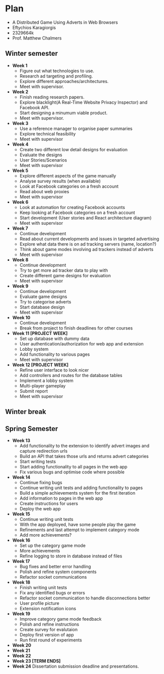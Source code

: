 # Plan

* A Distributed Game Using Adverts in Web Browsers
* Eftychios Karagiorgis
* 2329664k
* Prof. Matthew Chalmers

## Winter semester

* **Week 1**
  * Figure out what technologies to use.
  * Research ad targeting and profiling.
  * Explore different approaches/architectures.
  * Meet with supervisor.
* **Week 2**
  * Finish reading research papers.
  * Explore blacklight(A Real-Time Website Privacy Inspector) and Facebook API.
  * Start designing a minumum viable product.
  * Meet with supervisor.
* **Week 3**
  * Use a reference manager to organise paper summaries
  * Explore technical feasibility
  * Meet with supervisor
* **Week 4**
  * Create two different low detail designs for evaluation
  * Evaluate the designs
  * User Stories/Scenarios
  * Meet with supervisor
* **Week 5**
  * Explore different aspects of the game manually
  * Analyse survey results (when available)
  * Look at Facebook categories on a fresh account
  * Read about web proxies
  * Meet with supervisor
* **Week 6**
  * Look at automation for creating Facebook accounts
  * Keep looking at Facebook categories on a fresh account
  * Start development (User stories and React architecture diagram)
  * Meet with supervisor
* **Week 7**
  * Continue development
  * Read about current developments and issues in targeted advertising
  * Explore what data there is on ad tracking servers (name, location?)
  * Think about game modes involving ad trackers instead of adverts
  * Meet with supervisor
* **Week 8**
  * Continue development
  * Try to get more ad tracker data to play with
  * Create different game designs for evaluation
  * Meet with supervisor
* **Week 9**
  * Continue development
  * Evaluate game designs
  * Try to categorise adverts
  * Start database design
  * Meet with supervisor
* **Week 10**
  * Continue development
  * Break from project to finish deadlines for other courses
* **Week 11 [PROJECT WEEK]**
  * Set up database with dummy data
  * User authentication/authorization for web app and extension
  * Lobby system
  * Add functionality to various pages
  * Meet with supervisor
* **Week 12 [PROJECT WEEK]** 
  * Refine user interface to look nicer
  * Add controllers and routes for the database tables
  * Implement a lobby system
  * Multi-player gameplay
  * Submit report
  * Meet with supervisor

## Winter break

## Spring Semester

* **Week 13**
  * Add functionality to the extension to identify advert images and capture redirection urls
  * Build an API that takes those urls and returns advert categories
  * Start writing tests
  * Start adding functionality to all pages in the web app
  * Fix various bugs and optimise code where possible
* **Week 14** 
  * Continue fixing bugs
  * Continue writing unit tests and adding functionality to pages
  * Build a simple achievements system for the first iteration
  * Add information to pages in the web app
  * Create instructions for users
  * Deploy the web app
* **Week 15**
  * Continue writing unit tests
  * With the app deployed, have some people play the game
  * Refinements and last attempt to implement category mode
  * Add more achievements?
* **Week 16**
  * Set up the category game mode
  * More achievements
  * Refine logging to store in database instead of files
* **Week 17**
  * Bug fixes and better error handling
  * Polish and refine system components
  * Refactor socket communications
* **Week 18**
  * Finish writing unit tests
  * Fix any identified bugs or errors
  * Refactor socket communication to handle disconnections better
  * User profile picture
  * Extension notification icons
* **Week 19**
  * Improve category game mode feedback
  * Polish and refine instructions
  * Create survey for evalutaion
  * Deploy first version of app
  * Run first round of experiments
* **Week 20**
* **Week 21**
* **Week 22**
* **Week 23 [TERM ENDS]**
* **Week 24** Dissertation submission deadline and presentations.

